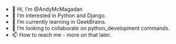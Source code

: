 - 👋 Hi, I’m @AndyMcMagadan
- 👀 I’m interested in Python and Django.
- 🌱 I’m currently learning in GeekBrains.
- 💞️ I’m looking to collaborate on python_development commands.
- 📫 How to reach me - more on that later.

<!---
AndyMcMagadan/AndyMcMagadan is a ✨ special ✨ repository because its `README.md` (this file) appears on your GitHub profile.
You can click the Preview link to take a look at your changes.
--->

